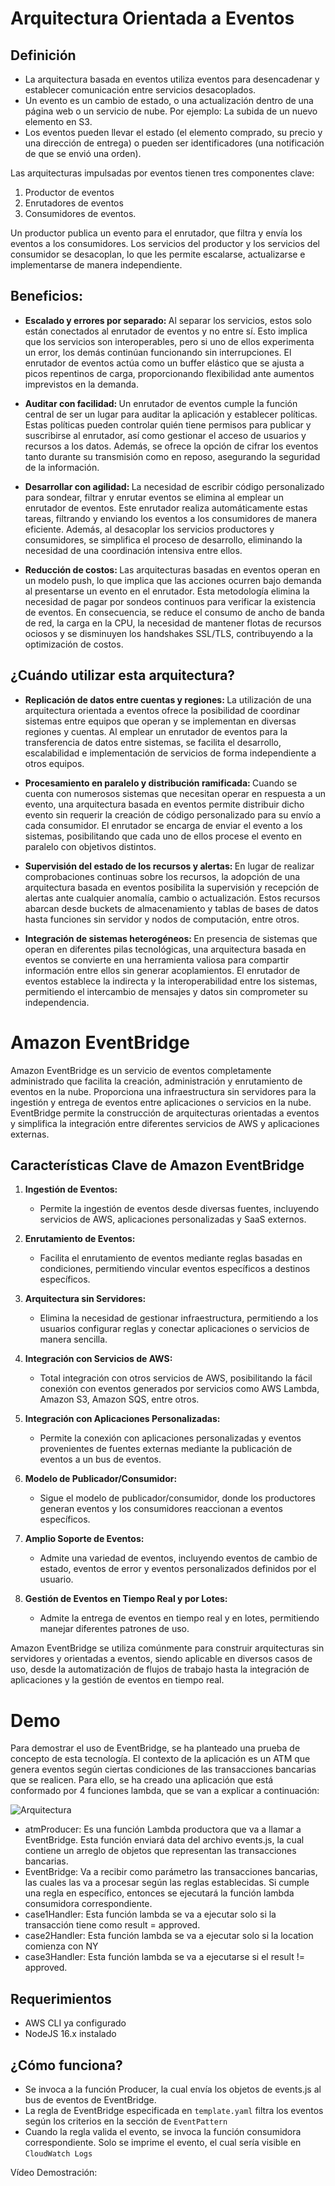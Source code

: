 # Arquitectura Orientada a Eventos

## Definición

- La arquitectura basada en eventos utiliza eventos para desencadenar y establecer comunicación entre servicios desacoplados.
- Un evento es un cambio de estado, o una actualización dentro de una página web o un servicio de nube. Por ejemplo: La subida de un nuevo elemento en S3.
- Los eventos pueden llevar el estado (el elemento comprado, su precio y una dirección de entrega) o pueden ser identificadores (una notificación de que se envió una orden).

Las arquitecturas impulsadas por eventos tienen tres componentes clave: 
1) Productor de eventos
2) Enrutadores de eventos
3) Consumidores de eventos. 

Un productor publica un evento para el enrutador, que filtra y envía los eventos a los consumidores. Los servicios del productor y los servicios del consumidor se desacoplan, lo que les permite escalarse, actualizarse e implementarse de manera independiente.

## Beneficios:

- <b>Escalado y errores por separado: </b> Al separar los servicios, estos solo están conectados al enrutador de eventos y no entre sí. Esto implica que los servicios son interoperables, pero si uno de ellos experimenta un error, los demás continúan funcionando sin interrupciones. El enrutador de eventos actúa como un buffer elástico que se ajusta a picos repentinos de carga, proporcionando flexibilidad ante aumentos imprevistos en la demanda.

- <b>Auditar con facilidad: </b> Un enrutador de eventos cumple la función central de ser un lugar para auditar la aplicación y establecer políticas. Estas políticas pueden controlar quién tiene permisos para publicar y suscribirse al enrutador, así como gestionar el acceso de usuarios y recursos a los datos. Además, se ofrece la opción de cifrar los eventos tanto durante su transmisión como en reposo, asegurando la seguridad de la información.

- <b>Desarrollar con agilidad: </b> La necesidad de escribir código personalizado para sondear, filtrar y enrutar eventos se elimina al emplear un enrutador de eventos. Este enrutador realiza automáticamente estas tareas, filtrando y enviando los eventos a los consumidores de manera eficiente. Además, al desacoplar los servicios productores y consumidores, se simplifica el proceso de desarrollo, eliminando la necesidad de una coordinación intensiva entre ellos.

- <b>Reducción de costos: </b> Las arquitecturas basadas en eventos operan en un modelo push, lo que implica que las acciones ocurren bajo demanda al presentarse un evento en el enrutador. Esta metodología elimina la necesidad de pagar por sondeos continuos para verificar la existencia de eventos. En consecuencia, se reduce el consumo de ancho de banda de red, la carga en la CPU, la necesidad de mantener flotas de recursos ociosos y se disminuyen los handshakes SSL/TLS, contribuyendo a la optimización de costos.


## ¿Cuándo utilizar esta arquitectura?

- <b>Replicación de datos entre cuentas y regiones: </b> La utilización de una arquitectura orientada a eventos ofrece la posibilidad de coordinar sistemas entre equipos que operan y se implementan en diversas regiones y cuentas. Al emplear un enrutador de eventos para la transferencia de datos entre sistemas, se facilita el desarrollo, escalabilidad e implementación de servicios de forma independiente a otros equipos.

- <b>Procesamiento en paralelo y distribución ramificada: </b> Cuando se cuenta con numerosos sistemas que necesitan operar en respuesta a un evento, una arquitectura basada en eventos permite distribuir dicho evento sin requerir la creación de código personalizado para su envío a cada consumidor. El enrutador se encarga de enviar el evento a los sistemas, posibilitando que cada uno de ellos procese el evento en paralelo con objetivos distintos.

- <b>Supervisión del estado de los recursos y alertas: </b> En lugar de realizar comprobaciones continuas sobre los recursos, la adopción de una arquitectura basada en eventos posibilita la supervisión y recepción de alertas ante cualquier anomalía, cambio o actualización. Estos recursos abarcan desde buckets de almacenamiento y tablas de bases de datos hasta funciones sin servidor y nodos de computación, entre otros.

- <b>Integración de sistemas heterogéneos: </b> En presencia de sistemas que operan en diferentes pilas tecnológicas, una arquitectura basada en eventos se convierte en una herramienta valiosa para compartir información entre ellos sin generar acoplamientos. El enrutador de eventos establece la indirecta y la interoperabilidad entre los sistemas, permitiendo el intercambio de mensajes y datos sin comprometer su independencia.

# Amazon EventBridge

Amazon EventBridge es un servicio de eventos completamente administrado que facilita la creación, administración y enrutamiento de eventos en la nube. Proporciona una infraestructura sin servidores para la ingestión y entrega de eventos entre aplicaciones o servicios en la nube. EventBridge permite la construcción de arquitecturas orientadas a eventos y simplifica la integración entre diferentes servicios de AWS y aplicaciones externas.

## Características Clave de Amazon EventBridge

1. **Ingestión de Eventos:**
   - Permite la ingestión de eventos desde diversas fuentes, incluyendo servicios de AWS, aplicaciones personalizadas y SaaS externos.

2. **Enrutamiento de Eventos:**
   - Facilita el enrutamiento de eventos mediante reglas basadas en condiciones, permitiendo vincular eventos específicos a destinos específicos.

3. **Arquitectura sin Servidores:**
   - Elimina la necesidad de gestionar infraestructura, permitiendo a los usuarios configurar reglas y conectar aplicaciones o servicios de manera sencilla.

4. **Integración con Servicios de AWS:**
   - Total integración con otros servicios de AWS, posibilitando la fácil conexión con eventos generados por servicios como AWS Lambda, Amazon S3, Amazon SQS, entre otros.

5. **Integración con Aplicaciones Personalizadas:**
   - Permite la conexión con aplicaciones personalizadas y eventos provenientes de fuentes externas mediante la publicación de eventos a un bus de eventos.

6. **Modelo de Publicador/Consumidor:**
   - Sigue el modelo de publicador/consumidor, donde los productores generan eventos y los consumidores reaccionan a eventos específicos.

7. **Amplio Soporte de Eventos:**
   - Admite una variedad de eventos, incluyendo eventos de cambio de estado, eventos de error y eventos personalizados definidos por el usuario.

8. **Gestión de Eventos en Tiempo Real y por Lotes:**
   - Admite la entrega de eventos en tiempo real y en lotes, permitiendo manejar diferentes patrones de uso.

Amazon EventBridge se utiliza comúnmente para construir arquitecturas sin servidores y orientadas a eventos, siendo aplicable en diversos casos de uso, desde la automatización de flujos de trabajo hasta la integración de aplicaciones y la gestión de eventos en tiempo real.


# Demo

Para demostrar el uso de EventBridge, se ha planteado una prueba de concepto de esta tecnología. El contexto de la aplicación es un ATM que genera eventos según ciertas condiciones de las transacciones bancarias que se realicen. Para ello, se ha creado una aplicación que está conformado por 4 funciones lambda, que se van a explicar a continuación:

![Arquitectura](amazon-eventbridge-producer-consumer-example\demo.drawio.png)


- atmProducer: Es una función Lambda productora que va a llamar a EventBridge. Esta función enviará data del archivo events.js, la cual contiene un arreglo de objetos que representan las transacciones bancarias.
- EventBridge: Va a recibir como parámetro las transacciones bancarias, las cuales las va a procesar según las reglas establecidas. Si cumple una regla en específico, entonces se ejecutará la función lambda consumidora correspondiente.
- case1Handler: Esta función lambda se va a ejecutar solo si la transacción tiene como result = approved.
- case2Handler: Esta función lambda se va a ejecutar solo si la location comienza con NY
- case3Handler: Esta función lambda se va a ejecutarse si el result != approved.  


## Requerimientos

* AWS CLI ya configurado
* NodeJS 16.x instalado 


## ¿Cómo funciona?

- Se invoca a la función Producer, la cual envía los objetos de events.js al bus de eventos de EventBridge.
- La regla de EventBridge especificada en `template.yaml` filtra los eventos según los criterios en la sección de `EventPattern`
- Cuando la regla valida el evento, se invoca la función consumidora correspondiente. Solo se imprime el evento, el cual sería visible en `CloudWatch Logs`

Vídeo Demostración: 


